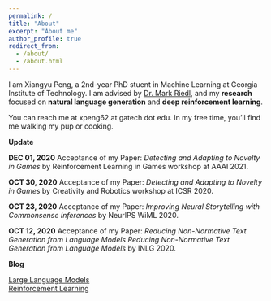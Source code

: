 ```yaml
---
permalink: /
title: "About"
excerpt: "About me"
author_profile: true
redirect_from: 
  - /about/
  - /about.html
---
```


I am Xiangyu Peng, a 2nd-year PhD stuent in Machine Learning at Georgia Institute of Technology. I am advised by [Dr. Mark Riedl](http://eilab.gatech.edu/), and my **research** focused on **natural language generation** and **deep reinforcement learning**.



You can reach me at xpeng62 at gatech dot edu. In my free time, you’ll find me walking my pup or cooking.


**Update**

**DEC 01, 2020** Acceptance of my Paper: _Detecting and Adapting to Novelty in Games_ by Reinforcement Learning in Games workshop at AAAI 2021.

**OCT 30, 2020** Acceptance of my Paper: _Detecting and Adapting to Novelty in Games_ by Creativity and Robotics workshop at ICSR 2020.

**OCT 23, 2020** Acceptance of my Paper: _Improving Neural Storytelling with Commonsense Inferences_ by NeurIPS WiML 2020.

**OCT 12, 2020** Acceptance of my Paper: _Reducing Non-Normative Text Generation from Language Models Reducing Non-Normative Text Generation from Language Models_ by INLG 2020.

**Blog**

[Large Language Models](https://www.overleaf.com/read/qvmfrytmbhvn)\
[Reinforcement Learning](https://www.overleaf.com/read/jwkzczbvrnsf)
